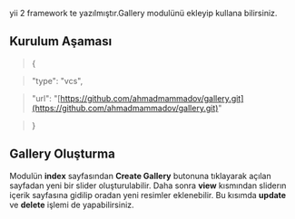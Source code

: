 yii 2 framework te yazılmıştır.Gallery modulünü ekleyip kullana bilirsiniz.
## Kurulum Aşaması
> {

> "type": "vcs",

> "url": "[https://github.com/ahmadmammadov/gallery.git](https://github.com/ahmadmammadov/gallery.git)"

> }
##  Gallery Oluşturma
Modulün **index** sayfasından **Create Gallery** butonuna tıklayarak açılan sayfadan yeni bir slider oluşturulabilir. Daha sonra **view** kısmından sliderın içerik sayfasına gidilip oradan yeni resimler eklenebilir. Bu kısımda **update** ve **delete** işlemi de yapabilirsiniz.